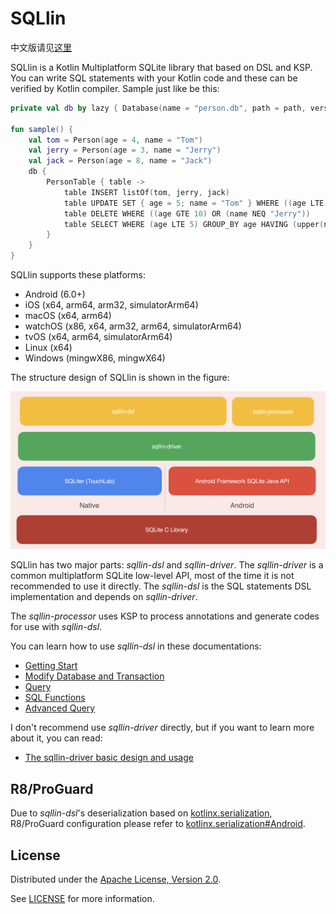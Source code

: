 # SQLlin

中文版请见[这里](README_CN.md)

SQLlin is a Kotlin Multiplatform SQLite library that based on DSL and KSP. You can write SQL statements with your Kotlin code and these can 
be verified by Kotlin compiler. Sample just like be this:

```kotlin
private val db by lazy { Database(name = "person.db", path = path, version = 1) }

fun sample() {
    val tom = Person(age = 4, name = "Tom")
    val jerry = Person(age = 3, name = "Jerry")
    val jack = Person(age = 8, name = "Jack")
    db {
        PersonTable { table ->
            table INSERT listOf(tom, jerry, jack)
            table UPDATE SET { age = 5; name = "Tom" } WHERE ((age LTE 5) AND (name NEQ "Tom"))
            table DELETE WHERE ((age GTE 10) OR (name NEQ "Jerry"))
            table SELECT WHERE (age LTE 5) GROUP_BY age HAVING (upper(name) EQ "TOM") ORDER_BY (age to DESC) LIMIT 2 OFFSET 1
        }
    }
}
```

SQLlin supports these platforms:

- Android (6.0+)
- iOS (x64, arm64, arm32, simulatorArm64)
- macOS (x64, arm64)
- watchOS (x86, x64, arm32, arm64, simulatorArm64)
- tvOS (x64, arm64, simulatorArm64)
- Linux (x64)
- Windows (mingwX86, mingwX64)


The structure design of SQLlin is shown in the figure:

![sqllin-structure](sqllin-structure.png)

SQLlin has two major parts: _sqllin-dsl_ and _sqllin-driver_. The _sqllin-driver_ is a common multiplatform SQLite low-level
API, most of the time it is not recommended to use it directly. The _sqllin-dsl_ is the SQL statements DSL implementation and depends on _sqllin-driver_. 

The _sqllin-processor_ uses KSP to process annotations and generate codes for use with _sqllin-dsl_.

You can learn how to use _sqllin-dsl_ in these documentations:

- [Getting Start](./sqllin-dsl/doc/getting-start.md)
- [Modify Database and Transaction](./sqllin-dsl/doc/modify-database-and-transaction.md)
- [Query](./sqllin-dsl/doc/query.md)
- [SQL Functions](./sqllin-dsl/doc/sql-functions.md)
- [Advanced Query](./sqllin-dsl/doc/advanced-query.md)

I don't recommend use _sqllin-driver_ directly, but if you want to learn more about it, you can read:

- [The sqllin-driver basic design and usage](./sqllin-driver/README.md)

## R8/ProGuard

Due to _sqllin-dsl_'s deserialization based on [kotlinx.serialization](https://github.com/Kotlin/kotlinx.serialization), R8/ProGuard configuration please refer to
[kotlinx.serialization#Android](https://github.com/Kotlin/kotlinx.serialization#Android).

## License

Distributed under the [Apache License, Version 2.0](https://www.apache.org/licenses/LICENSE-2.0).

See [LICENSE](LICENSE.txt) for more information.